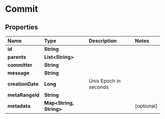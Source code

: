 # Commit

## Properties

| Name | Type | Description | Notes |
| :--- | :--- | :--- | :--- |
| **id** | **String** |  |  |
| **parents** | **List&lt;String&gt;** |  |  |
| **committer** | **String** |  |  |
| **message** | **String** |  |  |
| **creationDate** | **Long** | Unix Epoch in seconds |  |
| **metaRangeId** | **String** |  |  |
| **metadata** | **Map&lt;String, String&gt;** |  | \[optional\] |

